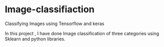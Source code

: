 # Image-classifiaction
Classifying Images using Tensorflow and keras

In this project , I have done Image classification of three categories using Sklearn and python libraries.
